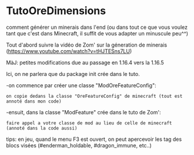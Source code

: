 # TutoOreDimensions
comment générer un minerais dans l'end (ou dans tout ce que vous voulez tant que c'est dans Minecraft, il suffit de vous adapter un minuscule peu^^)

Tout d'abord suivre la vidéo de Zom' sur la géneration de minerais (https://www.youtube.com/watch?v=tHJTESns7LU)

MàJ: petites modifications due au passage en 1.16.4 vers la 1.16.5

Ici, on ne parlera que du package init crée dans le tuto.

-on commence par créer une classe "ModOreFeatureConfig":

	on copie dedans la classe "OreFeatureConfig" de minecraft (tout est annoté dans mon code)

-ensuit, dans la classe "ModFeature" crée dans le tuto de Zom':

	faire appel a votre classe de mod au lieu de celle de minecraft (annoté dans la code aussi)

tips: en jeu, quand le menu F3 est ouvert, on peut apercevoir les tag des blocs visées (#enderman_holdable, #dragon_immune, etc..)
